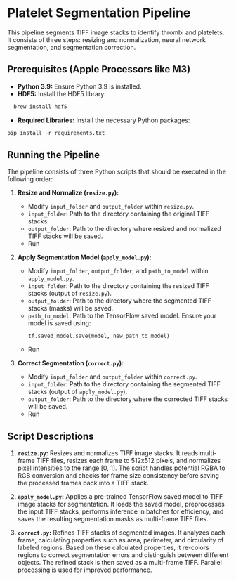 # Platelet Segmentation Pipeline

This pipeline segments TIFF image stacks to identify thrombi and platelets. It consists of three steps: resizing and normalization, neural network segmentation, and segmentation correction.

## Prerequisites (Apple Processors like M3)

* **Python 3.9:** Ensure Python 3.9 is installed.
* **HDF5:** Install the HDF5 library:
```bash
  brew install hdf5
```

* **Required Libraries:** Install the necessary Python packages: 
```python
pip install -r requirements.txt
```
## Running the Pipeline

The pipeline consists of three Python scripts that should be executed in the following order:

1. **Resize and Normalize (`resize.py`):**
   - Modify `input_folder` and `output_folder` within `resize.py`.
   - `input_folder`: Path to the directory containing the original TIFF stacks.
   - `output_folder`: Path to the directory where resized and normalized TIFF stacks will be saved.
   - Run

2. **Apply Segmentation Model (`apply_model.py`):**
   - Modify `input_folder`, `output_folder`, and `path_to_model` within `apply_model.py`.
   - `input_folder`: Path to the directory containing the resized TIFF stacks (output of `resize.py`).
   - `output_folder`: Path to the directory where the segmented TIFF stacks (masks) will be saved.
   - `path_to_model`: Path to the TensorFlow saved model. Ensure your model is saved using:
     ```python
     tf.saved_model.save(model, new_path_to_model)
     ```
   - Run

3. **Correct Segmentation (`correct.py`):**
   - Modify `input_folder` and `output_folder` within `correct.py`.
   - `input_folder`: Path to the directory containing the segmented TIFF stacks (output of `apply_model.py`).
   - `output_folder`: Path to the directory where the corrected TIFF stacks will be saved.
   - Run


## Script Descriptions

1. **`resize.py`:** Resizes and normalizes TIFF image stacks.  It reads multi-frame TIFF files, resizes each frame to 512x512 pixels, and normalizes pixel intensities to the range [0, 1].  The script handles potential RGBA to RGB conversion and checks for frame size consistency before saving the processed frames back into a TIFF stack.

2. **`apply_model.py`:** Applies a pre-trained TensorFlow saved model to TIFF image stacks for segmentation. It loads the saved model, preprocesses the input TIFF stacks, performs inference in batches for efficiency, and saves the resulting segmentation masks as multi-frame TIFF files.

3. **`correct.py`:** Refines TIFF stacks of segmented images. It analyzes each frame, calculating properties such as area, perimeter, and circularity of labeled regions. Based on these calculated properties, it re-colors regions to correct segmentation errors and distinguish between different objects. The refined stack is then saved as a multi-frame TIFF. Parallel processing is used for improved performance.


